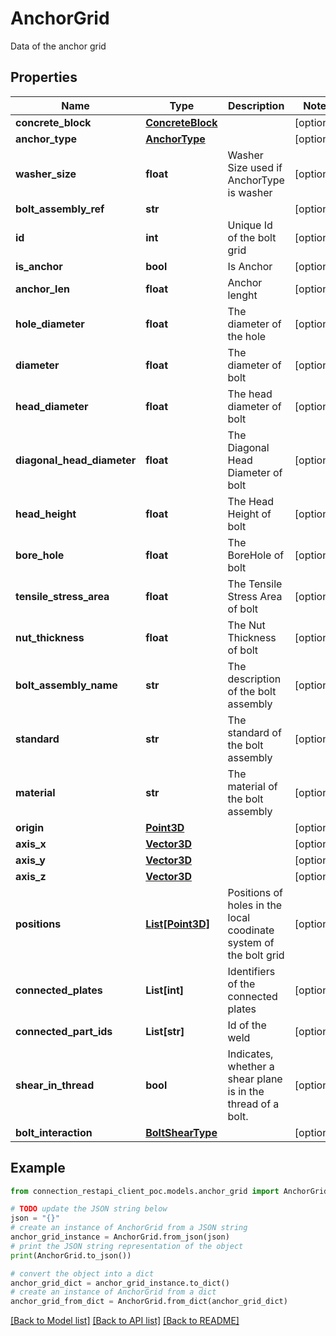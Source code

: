 # AnchorGrid

Data of the anchor grid

## Properties

Name | Type | Description | Notes
------------ | ------------- | ------------- | -------------
**concrete_block** | [**ConcreteBlock**](ConcreteBlock.md) |  | [optional] 
**anchor_type** | [**AnchorType**](AnchorType.md) |  | [optional] 
**washer_size** | **float** | Washer Size used if AnchorType is washer | [optional] 
**bolt_assembly_ref** | **str** |  | [optional] 
**id** | **int** | Unique Id of the bolt grid | [optional] 
**is_anchor** | **bool** | Is Anchor | [optional] 
**anchor_len** | **float** | Anchor lenght | [optional] 
**hole_diameter** | **float** | The diameter of the hole | [optional] 
**diameter** | **float** | The diameter of bolt | [optional] 
**head_diameter** | **float** | The head diameter of bolt | [optional] 
**diagonal_head_diameter** | **float** | The Diagonal Head Diameter of bolt | [optional] 
**head_height** | **float** | The Head Height of bolt | [optional] 
**bore_hole** | **float** | The BoreHole of bolt | [optional] 
**tensile_stress_area** | **float** | The Tensile Stress Area of bolt | [optional] 
**nut_thickness** | **float** | The Nut Thickness of bolt | [optional] 
**bolt_assembly_name** | **str** | The description of the bolt assembly | [optional] 
**standard** | **str** | The standard of the bolt assembly | [optional] 
**material** | **str** | The material of the bolt assembly | [optional] 
**origin** | [**Point3D**](Point3D.md) |  | [optional] 
**axis_x** | [**Vector3D**](Vector3D.md) |  | [optional] 
**axis_y** | [**Vector3D**](Vector3D.md) |  | [optional] 
**axis_z** | [**Vector3D**](Vector3D.md) |  | [optional] 
**positions** | [**List[Point3D]**](Point3D.md) | Positions of holes in the local coodinate system of the bolt grid | [optional] 
**connected_plates** | **List[int]** | Identifiers of the connected plates | [optional] 
**connected_part_ids** | **List[str]** | Id of the weld | [optional] 
**shear_in_thread** | **bool** | Indicates, whether a shear plane is in the thread of a bolt. | [optional] 
**bolt_interaction** | [**BoltShearType**](BoltShearType.md) |  | [optional] 

## Example

```python
from connection_restapi_client_poc.models.anchor_grid import AnchorGrid

# TODO update the JSON string below
json = "{}"
# create an instance of AnchorGrid from a JSON string
anchor_grid_instance = AnchorGrid.from_json(json)
# print the JSON string representation of the object
print(AnchorGrid.to_json())

# convert the object into a dict
anchor_grid_dict = anchor_grid_instance.to_dict()
# create an instance of AnchorGrid from a dict
anchor_grid_from_dict = AnchorGrid.from_dict(anchor_grid_dict)
```
[[Back to Model list]](../README.md#documentation-for-models) [[Back to API list]](../README.md#documentation-for-api-endpoints) [[Back to README]](../README.md)



